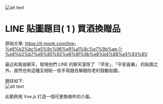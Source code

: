 ![alt text](https://it-monk.com/wp-content/uploads/2020/05/cropped-ITMOCK_Logo-03-1-2048x277.png)


# LINE 貼圖題目( 1 ) 買酒換贈品

原始文章: https://it-monk.com/line-%e8%b2%bc%e5%9c%96%e9%a1%8c%e7%9b%ae-1-%e8%b2%b7%e9%85%92%e6%8f%9b%e8%b4%88%e5%93%81/

最近和我爸聊天，發現他們 LINE 的聊天室除了 「早安」、「平安喜樂」 的貼圖之外，居然也有這種互相貼一些手寫題目解題防老的鼓勵貼圖。

題目如下:  
![alt text](https://it-monk.com/wp-content/uploads/2020/05/S__469402581.jpg)

此範例用 Vue.js 打造一個可更換條件的介面。
